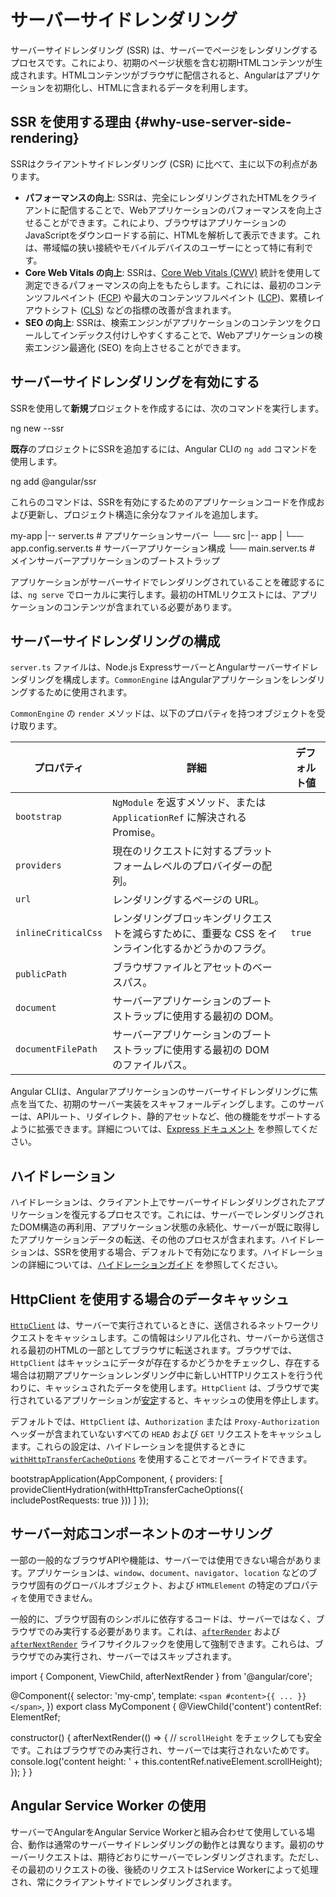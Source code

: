 # サーバーサイドレンダリング

サーバーサイドレンダリング (SSR) は、サーバーでページをレンダリングするプロセスです。これにより、初期のページ状態を含む初期HTMLコンテンツが生成されます。HTMLコンテンツがブラウザに配信されると、Angularはアプリケーションを初期化し、HTMLに含まれるデータを利用します。

## SSR を使用する理由 {#why-use-server-side-rendering}

SSRはクライアントサイドレンダリング (CSR) に比べて、主に以下の利点があります。

- **パフォーマンスの向上**: SSRは、完全にレンダリングされたHTMLをクライアントに配信することで、Webアプリケーションのパフォーマンスを向上させることができます。これにより、ブラウザはアプリケーションのJavaScriptをダウンロードする前に、HTMLを解析して表示できます。これは、帯域幅の狭い接続やモバイルデバイスのユーザーにとって特に有利です。
- **Core Web Vitals の向上**: SSRは、[Core Web Vitals (CWV)](https://web.dev/learn-core-web-vitals/) 統計を使用して測定できるパフォーマンスの向上をもたらします。これには、最初のコンテンツフルペイント ([FCP](https://developer.chrome.com/en/docs/lighthouse/performance/first-contentful-paint/)) や最大のコンテンツフルペイント ([LCP](https://web.dev/lcp/))、累積レイアウトシフト ([CLS](https://web.dev/cls/)) などの指標の改善が含まれます。
- **SEO の向上**: SSRは、検索エンジンがアプリケーションのコンテンツをクロールしてインデックス付けしやすくすることで、Webアプリケーションの検索エンジン最適化 (SEO) を向上させることができます。

## サーバーサイドレンダリングを有効にする

SSRを使用して**新規**プロジェクトを作成するには、次のコマンドを実行します。

<docs-code language="shell">

ng new --ssr

</docs-code>

**既存**のプロジェクトにSSRを追加するには、Angular CLIの `ng add` コマンドを使用します。

<docs-code language="shell">

ng add @angular/ssr

</docs-code>

これらのコマンドは、SSRを有効にするためのアプリケーションコードを作成および更新し、プロジェクト構造に余分なファイルを追加します。

<docs-code language="text">

my-app
|-- server.ts                       # アプリケーションサーバー
└── src
    |-- app
    |   └── app.config.server.ts    # サーバーアプリケーション構成
    └── main.server.ts              # メインサーバーアプリケーションのブートストラップ

</docs-code>

アプリケーションがサーバーサイドでレンダリングされていることを確認するには、`ng serve` でローカルに実行します。最初のHTMLリクエストには、アプリケーションのコンテンツが含まれている必要があります。

## サーバーサイドレンダリングの構成

`server.ts` ファイルは、Node.js ExpressサーバーとAngularサーバーサイドレンダリングを構成します。`CommonEngine` はAngularアプリケーションをレンダリングするために使用されます。

<docs-code path="adev/src/content/examples/ssr/server.ts" visibleLines="[31,45]"></docs-code>

`CommonEngine` の `render` メソッドは、以下のプロパティを持つオブジェクトを受け取ります。

| プロパティ          | 詳細                                                                                  | デフォルト値 |
| ------------------- | ---------------------------------------------------------------------------------------- | ------------- |
| `bootstrap`         | `NgModule` を返すメソッド、または `ApplicationRef` に解決されるPromise。                 |               |
| `providers`         | 現在のリクエストに対するプラットフォームレベルのプロバイダーの配列。                          |               |
| `url`               | レンダリングするページの URL。                                                           |               |
| `inlineCriticalCss` | レンダリングブロッキングリクエストを減らすために、重要な CSS をインライン化するかどうかのフラグ。 | `true`        |
| `publicPath`        | ブラウザファイルとアセットのベースパス。                                                  |               |
| `document`          | サーバーアプリケーションのブートストラップに使用する最初の DOM。                        |               |
| `documentFilePath`  | サーバーアプリケーションのブートストラップに使用する最初の DOM のファイルパス。              |               |

Angular CLIは、Angularアプリケーションのサーバーサイドレンダリングに焦点を当てた、初期のサーバー実装をスキャフォールディングします。このサーバーは、APIルート、リダイレクト、静的アセットなど、他の機能をサポートするように拡張できます。詳細については、[Express ドキュメント](https://expressjs.com/) を参照してください。

## ハイドレーション

ハイドレーションは、クライアント上でサーバーサイドレンダリングされたアプリケーションを復元するプロセスです。これには、サーバーでレンダリングされたDOM構造の再利用、アプリケーション状態の永続化、サーバーが既に取得したアプリケーションデータの転送、その他のプロセスが含まれます。ハイドレーションは、SSRを使用する場合、デフォルトで有効になります。ハイドレーションの詳細については、[ハイドレーションガイド](guide/hydration) を参照してください。

## HttpClient を使用する場合のデータキャッシュ

[`HttpClient`](api/common/http/HttpClient) は、サーバーで実行されているときに、送信されるネットワークリクエストをキャッシュします。この情報はシリアル化され、サーバーから送信される最初のHTMLの一部としてブラウザに転送されます。ブラウザでは、`HttpClient` はキャッシュにデータが存在するかどうかをチェックし、存在する場合は初期アプリケーションレンダリング中に新しいHTTPリクエストを行う代わりに、キャッシュされたデータを使用します。`HttpClient` は、ブラウザで実行されているアプリケーションが[安定](api/core/ApplicationRef#isStable)すると、キャッシュの使用を停止します。

デフォルトでは、`HttpClient` は、`Authorization` または `Proxy-Authorization` ヘッダーが含まれていないすべての `HEAD` および `GET` リクエストをキャッシュします。これらの設定は、ハイドレーションを提供するときに [`withHttpTransferCacheOptions`](api/platform-browser/withHttpTransferCacheOptions) を使用することでオーバーライドできます。

<docs-code language="typescript">

bootstrapApplication(AppComponent, {
  providers: [
    provideClientHydration(withHttpTransferCacheOptions({
      includePostRequests: true
    }))
  ]
});

</docs-code>

## サーバー対応コンポーネントのオーサリング

一部の一般的なブラウザAPIや機能は、サーバーでは使用できない場合があります。アプリケーションは、`window`、`document`、`navigator`、`location` などのブラウザ固有のグローバルオブジェクト、および `HTMLElement` の特定のプロパティを使用できません。

一般的に、ブラウザ固有のシンボルに依存するコードは、サーバーではなく、ブラウザでのみ実行する必要があります。これは、[`afterRender`](api/core/afterRender) および [`afterNextRender`](api/core/afterNextRender) ライフサイクルフックを使用して強制できます。これらは、ブラウザでのみ実行され、サーバーではスキップされます。

<docs-code language="typescript">

import { Component, ViewChild, afterNextRender } from '@angular/core';

@Component({
  selector: 'my-cmp',
  template: `<span #content>{{ ... }}</span>`,
})
export class MyComponent {
  @ViewChild('content') contentRef: ElementRef;

  constructor() {
    afterNextRender(() => {
      // `scrollHeight` をチェックしても安全です。これはブラウザでのみ実行され、サーバーでは実行されないためです。
      console.log('content height: ' + this.contentRef.nativeElement.scrollHeight);
    });
  }
}

</docs-code>

## Angular Service Worker の使用

サーバーでAngularをAngular Service Workerと組み合わせて使用している場合、動作は通常のサーバーサイドレンダリングの動作とは異なります。最初のサーバーリクエストは、期待どおりにサーバーでレンダリングされます。ただし、その最初のリクエストの後、後続のリクエストはService Workerによって処理され、常にクライアントサイドでレンダリングされます。
